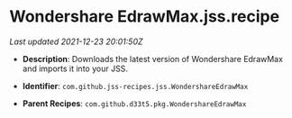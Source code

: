 # Wondershare EdrawMax.jss.recipe

_Last updated 2021-12-23 20:01:50Z_

- **Description**: Downloads the latest version of Wondershare EdrawMax and imports it into your JSS.

- **Identifier**: `com.github.jss-recipes.jss.WondershareEdrawMax`

- **Parent Recipes**: `com.github.d33t5.pkg.WondershareEdrawMax`
